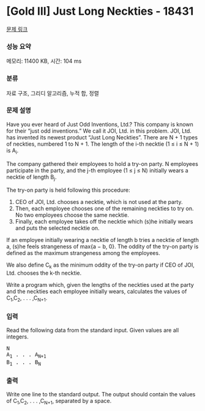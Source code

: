 # [Gold III] Just Long Neckties - 18431 

[문제 링크](https://www.acmicpc.net/problem/18431) 

### 성능 요약

메모리: 11400 KB, 시간: 104 ms

### 분류

자료 구조, 그리디 알고리즘, 누적 합, 정렬

### 문제 설명

<p>Have you ever heard of Just Odd Inventions, Ltd.? This company is known for their “just odd inventions.” We call it JOI, Ltd. in this problem. JOI, Ltd. has invented its newest product “Just Long Neckties”. There are N + 1 types of neckties, numbered 1 to N + 1. The length of the i-th necktie (1 ≤ i ≤ N + 1) is A<sub>i</sub>.</p>

<p>The company gathered their employees to hold a try-on party. N employees participate in the party, and the j-th employee (1 ≤ j ≤ N) initially wears a necktie of length B<sub>j</sub>.</p>

<p>The try-on party is held following this procedure:</p>

<ol>
	<li>CEO of JOI, Ltd. chooses a necktie, which is not used at the party.</li>
	<li>Then, each employee chooses one of the remaining neckties to try on. No two employees choose the same necktie.</li>
	<li>Finally, each employee takes off the necktie which (s)he initially wears and puts the selected necktie on.</li>
</ol>

<p>If an employee initially wearing a necktie of length b tries a necktie of length a, (s)he feels strangeness of max{a − b, 0}. The oddity of the try-on party is defined as the maximum strangeness among the employees.</p>

<p>We also define C<sub>k</sub> as the minimum oddity of the try-on party if CEO of JOI, Ltd. chooses the k-th necktie.</p>

<p>Write a program which, given the lengths of the neckties used at the party and the neckties each employee initially wears, calculates the values of C<sub>1</sub>,C<sub>2</sub>, . . . ,C<sub>N+1</sub>.</p>

### 입력 

 <p>Read the following data from the standard input. Given values are all integers.</p>

<pre>N
A<sub>1</sub> . . . A<sub>N+1</sub>
B<sub>1</sub> . . . B<sub>N</sub></pre>

### 출력 

 <p>Write one line to the standard output. The output should contain the values of C<sub>1</sub>,C<sub>2</sub>, . . . ,C<sub>N+1</sub>, separated by a space.</p>

